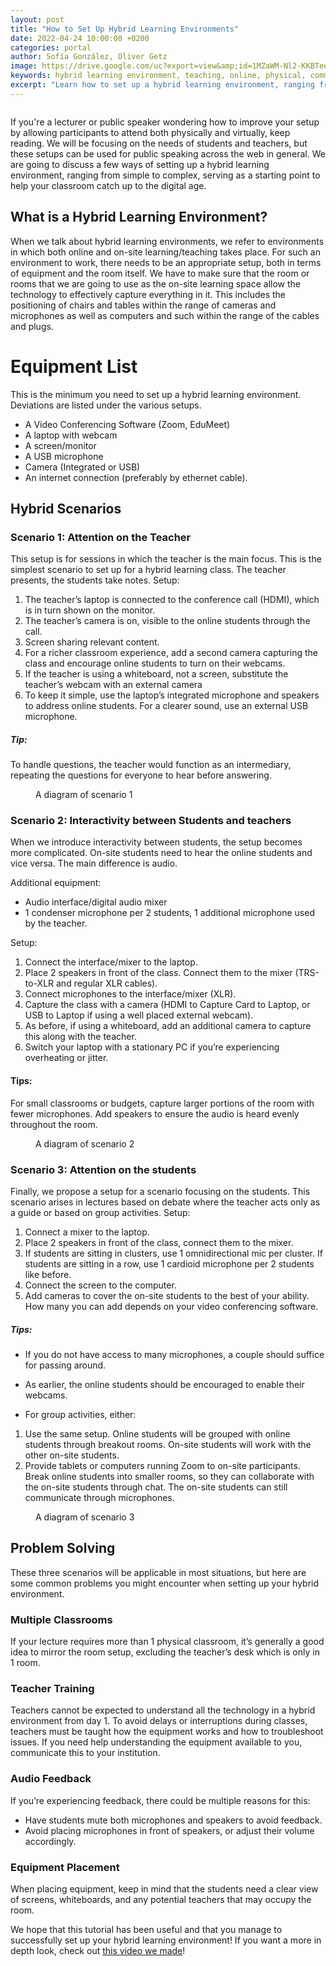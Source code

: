 ```yaml
---
layout: post
title: "How to Set Up Hybrid Learning Environments"
date: 2022-04-24 10:00:00 +0200
categories: portal
author: Sofía González, Oliver Getz
image: https://drive.google.com/uc?export=view&amp;id=1MZaWM-Nl2-KKBTeeMjmb3inLsAh-GwfG
keywords: hybrid learning environment, teaching, online, physical, communication, class
excerpt: "Learn how to set up a hybrid learning environment, ranging from simple to complex, serving as a starting point to help your classroom catch up to the digital age."
---
```

<figure style="float: none">
   <img src="https://drive.google.com/uc?&id=1TnLdsXJ6xAvIkyu-IFeowqaJpyjx6mLU" alt="" title="" width="auto" />
</figure>

If you're a lecturer or public speaker wondering how to improve your setup by allowing participants to attend both physically and virtually, keep reading. We will be focusing on the needs of students and teachers, but these setups can be used for public speaking across the web in general. We are going to discuss a few ways of setting up a hybrid learning environment, ranging from simple to complex, serving as a starting point to help your classroom catch up to the digital age.

## What is a Hybrid Learning Environment?
When we talk about hybrid learning environments, we refer to environments in which both online and on-site learning/teaching takes place. For such an environment to work, there needs to be an appropriate setup, both in terms of equipment and the room itself. We have to make sure that the room or rooms that we are going to use as the on-site learning space allow the technology to effectively capture everything in it. This includes the positioning of chairs and tables within the range of cameras and microphones as well as computers and such within the range of the cables and plugs.


# Equipment List
This is the minimum you need to set up a hybrid learning environment. Deviations are listed under the various setups.
 - A Video Conferencing Software (Zoom, EduMeet)
 - A laptop with webcam
 - A screen/monitor
 - A USB microphone
 - Camera (Integrated or USB)
 - An internet connection (preferably by ethernet cable).

## Hybrid Scenarios
### Scenario 1: Attention on the Teacher
This setup is for sessions in which the teacher is the main focus. This is the simplest scenario to set up for a hybrid learning class. The teacher presents, the students take notes.
Setup:
 1. The teacher’s laptop is connected to the conference call (HDMI), which is in turn shown on the monitor.
 2. The teacher’s camera is on, visible to the online students through the call.
 3. Screen sharing relevant content.
 4. For a richer classroom experience, add a second camera capturing the class and encourage online students to turn on their webcams.
 5. If the teacher is using a whiteboard, not a screen, substitute the teacher’s webcam with an external camera
 6. To keep it simple, use the laptop’s integrated microphone and speakers to address online students. For a clearer sound, use an external USB microphone.

##### Tip:
To handle questions, the teacher would function as an intermediary, repeating the questions for everyone to hear before answering.


<figure style="float: none">
   <img src="https://drive.google.com/uc?&id=1VfhDPNgrq0eM59dZn34rwsdKZIc6lgje" alt="" title="" width="auto" />
   <figcaption> A diagram of scenario 1</figcaption>
</figure>

### Scenario 2: Interactivity between Students and teachers
When we introduce interactivity between students, the setup becomes more complicated. On-site students need to hear the online students and vice versa. The main difference is audio.

Additional equipment:
 - Audio interface/digital audio mixer
 - 1 condenser microphone per 2 students, 1 additional microphone used by the teacher.

Setup:
 1. Connect the interface/mixer to the laptop.
 2. Place 2 speakers in front of the class. Connect them to the mixer (TRS-to-XLR and regular XLR cables).
 3. Connect microphones to the interface/mixer (XLR).
 4. Capture the class with a camera (HDMI to Capture Card to Laptop, or USB to Laptop if using a well placed external webcam).
 5. As before, if using a whiteboard, add an additional camera to capture this along with the teacher.
 6. Switch your laptop with a stationary PC if you’re experiencing overheating or jitter.

#### Tips:

For small classrooms or budgets, capture larger portions of the room with fewer microphones. Add speakers to ensure the audio is heard evenly throughout the room.


<figure style="float: none">
   <img src="https://drive.google.com/uc?&id=11y17H-A26RzzawWNZ48mgDx9yWx_3sC4" alt="" title="" width="auto" />
   <figcaption> A diagram of scenario 2</figcaption>
</figure>

### Scenario 3: Attention on the students
Finally, we propose a setup for a scenario focusing on the students. This scenario arises in lectures based on debate where the teacher acts only as a guide or based on group activities.
Setup:
 1. Connect a mixer to the laptop.
 2. Place 2 speakers in front of the class, connect them to the mixer.
 3. If students are sitting in clusters, use 1 omnidirectional mic per cluster. If students are sitting in a row, use 1 cardioid microphone per 2 students like before.
 4. Connect the screen to the computer.
 5. Add cameras to cover the on-site students to the best of your ability. How many you can add depends on your video conferencing software.

##### Tips:
- If you do not have access to many microphones, a couple should suffice for passing around.
- As earlier, the online students should be encouraged to enable their webcams.

- For group activities, either:
 1. Use the same setup. Online students will be grouped with online students through breakout rooms. On-site students will work with the other on-site students.
 2. Provide tablets or computers running Zoom to on-site participants. Break online students into smaller rooms, so they can collaborate with the on-site students through chat. The on-site students can still communicate through microphones.


<figure style="float: none">
   <img src="https://drive.google.com/uc?&id=1RFkLWJ-5NdiU2zXsUk1u2M5l3ioPbcD1" alt="" title="" width="auto" />
   <figcaption> A diagram of scenario 3</figcaption>
</figure>

## Problem Solving
These three scenarios will be applicable in most situations, but here are some common problems you might encounter when setting up your hybrid environment.

### Multiple Classrooms
If your lecture requires more than 1 physical classroom, it’s generally a good idea to mirror the room setup, excluding the teacher’s desk which is only in 1 room.

### Teacher Training
Teachers cannot be expected to understand all the technology in a hybrid environment from day 1. To avoid delays or interruptions during classes, teachers must be taught how the equipment works and how to troubleshoot issues. If you need help understanding the equipment available to you, communicate this to your institution.

### Audio Feedback
If you’re experiencing feedback, there could be multiple reasons for this:
 - Have students mute both microphones and speakers to avoid feedback.
 - Avoid placing microphones in front of speakers, or adjust their volume accordingly.

### Equipment Placement
When placing equipment, keep in mind that the students need a clear view of screens, whiteboards, and any potential teachers that may occupy the room.


We hope that this tutorial has been useful and that you manage to successfully set up your hybrid learning environment! If you want a more in depth look, check out [this video we made](https://youtu.be/CZnjdC6T-dY)!
